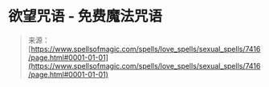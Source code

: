 <!--yml

category: 未分类

date: 2024-06-12 18:42:24

-->

# 欲望咒语 - 免费魔法咒语

> 来源：[https://www.spellsofmagic.com/spells/love_spells/sexual_spells/7416/page.html#0001-01-01](https://www.spellsofmagic.com/spells/love_spells/sexual_spells/7416/page.html#0001-01-01)
